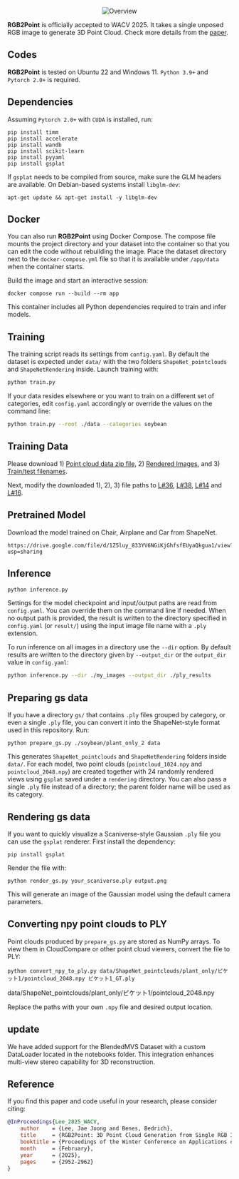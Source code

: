 <p align="center">
    <img src="https://www.jaejoonglee.com/images/rgb2point.png" alt="Overview">
</p>

**RGB2Point** is officially accepted to WACV 2025. It takes a single unposed RGB image to generate 3D Point Cloud. Check more details from the [paper](https://arxiv.org/pdf/2407.14979).
## Codes
**RGB2Point** is tested on Ubuntu 22 and Windows 11. `Python 3.9+` and `Pytorch 2.0+` is required.

## Dependencies
Assuming `Pytorch 2.0+` with `CUDA` is installed, run:
```
pip install timm
pip install accelerate
pip install wandb
pip install scikit-learn
pip install pyyaml
pip install gsplat
```
If `gsplat` needs to be compiled from source, make sure the GLM headers
are available. On Debian-based systems install `libglm-dev`:

```
apt-get update && apt-get install -y libglm-dev
```

## Docker
You can also run **RGB2Point** using Docker Compose. The compose file mounts
the project directory and your dataset into the container so that you can edit
the code without rebuilding the image. Place the dataset directory next to the
`docker-compose.yml` file so that it is available under `/app/data` when the
container starts.

Build the image and start an interactive session:

```
docker compose run --build --rm app
```

This container includes all Python dependencies required to train and infer
models.

## Training
The training script reads its settings from `config.yaml`. By default the
dataset is expected under `data/` with the two folders
`ShapeNet_pointclouds` and `ShapeNetRendering` inside. Launch training
with:

```bash
python train.py
```

If your data resides elsewhere or you want to train on a different set of
categories, edit `config.yaml` accordingly or override the values on the
command line:

```bash
python train.py --root ./data --categories soybean
```

## Training Data
Please download 1)  [Point cloud data zip file](https://drive.google.com/file/d/1R7TXnBvVir8OCXPE5f2kck6Enl0gdMUQ/view?usp=sharing), 2) [Rendered Images](https://drive.google.com/file/d/1t_rlV1BwitvICap_2ubd5oqL_6Yq-Drn/view?usp=sharing), and 3) [Train/test filenames](https://drive.google.com/drive/folders/1jBPd1YBJwzgVpolT-yA0g8XxYJmb2_s-?usp=sharing).

Next, modify the downloaded 1), 2), 3) file paths to [L#36](https://github.com/JaeLee18/RGB2point/blob/7b29188ea8b4c92fcc5f48bd0066e901881ce1f7/utils.py#L36), [L#38](https://github.com/JaeLee18/RGB2point/blob/7b29188ea8b4c92fcc5f48bd0066e901881ce1f7/utils.py#L38), [L#14](https://github.com/JaeLee18/RGB2point/blob/7b29188ea8b4c92fcc5f48bd0066e901881ce1f7/utils.py#L14) and [L#16](https://github.com/JaeLee18/RGB2point/blob/7b29188ea8b4c92fcc5f48bd0066e901881ce1f7/utils.py#L16).

## Pretrained Model
Download the model trained on Chair, Airplane and Car from ShapeNet.
```
https://drive.google.com/file/d/1Z5luy_833YV6NGiKjGhfsfEUyaQkgua1/view?usp=sharing
```

## Inference
```
python inference.py
```
Settings for the model checkpoint and input/output paths are read from
`config.yaml`. You can override them on the command line if needed. When no
output path is provided, the result is written to the directory specified in
`config.yaml` (or `result/`) using the input image file name with a `.ply`
extension.

To run inference on all images in a directory use the `--dir` option. By
default results are written to the directory given by `--output_dir` or the
`output_dir` value in `config.yaml`:

```bash
python inference.py --dir ./my_images --output_dir ./ply_results
```


## Preparing gs data
If you have a directory `gs/` that contains `.ply` files grouped by
category, or even a single `.ply` file, you can convert it into the
ShapeNet-style format used in this repository. Run:

```
python prepare_gs.py ./soybean/plant_only_2 data
```

This generates `ShapeNet_pointclouds` and `ShapeNetRendering` folders
inside `data/`. For each model, two point clouds (`pointcloud_1024.npy`
and `pointcloud_2048.npy`) are created together with 24 randomly
rendered views using `gsplat` saved under a `rendering` directory. You can also pass a
single `.ply` file instead of a directory; the parent folder name will
be used as its category.

## Rendering gs data
If you want to quickly visualize a Scaniverse-style Gaussian `.ply` file you can
use the `gsplat` renderer. First install the dependency:

```
pip install gsplat
```

Render the file with:

```
python render_gs.py your_scaniverse.ply output.png
```

This will generate an image of the Gaussian model using the default camera
parameters.

## Converting npy point clouds to PLY
Point clouds produced by `prepare_gs.py` are stored as NumPy arrays. To view
them in CloudCompare or other point cloud viewers, convert the file to PLY:

```
python convert_npy_to_ply.py data/ShapeNet_pointclouds/plant_only/ピケット1/pointcloud_2048.npy ピケット1_GT.ply
```

data/ShapeNet_pointclouds/plant_only/ピケット1/pointcloud_2048.npy

Replace the paths with your own `.npy` file and desired output location.



## update
We have added support for the BlendedMVS Dataset with a custom DataLoader located in the notebooks folder. This integration enhances multi-view stereo capability for 3D reconstruction.

## Reference
If you find this paper and code useful in your research, please consider citing:
```bibtex
@InProceedings{Lee_2025_WACV,
    author    = {Lee, Jae Joong and Benes, Bedrich},
    title     = {RGB2Point: 3D Point Cloud Generation from Single RGB Images},
    booktitle = {Proceedings of the Winter Conference on Applications of Computer Vision (WACV)},
    month     = {February},
    year      = {2025},
    pages     = {2952-2962}
}
```
